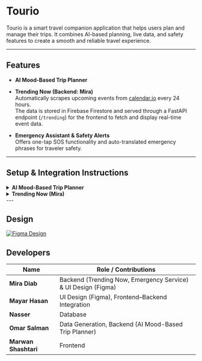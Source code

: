  # Tourio

Tourio is a smart travel companion application that helps users plan and manage their trips. It combines AI-based planning, live data, and safety features to create a smooth and reliable travel experience.

---

## Features

- **AI Mood-Based Trip Planner**  


- **Trending Now (Backend: Mira)**  
  Automatically scrapes upcoming events from [calendar.jo](https://calendar.jo) every 24 hours.  
  The data is stored in Firebase Firestore and served through a FastAPI endpoint (`/trending`) for the frontend to fetch and display real-time event data.

- **Emergency Assistant & Safety Alerts**  
  Offers one-tap SOS functionality and auto-translated emergency phrases for traveler safety.

---

## Setup & Integration Instructions

<details>
<summary><b>AI Mood-Based Trip Planner</b></summary>

**Backend:** `ai-planner-service`  
**Frontend:** Flutter  

**Setup Steps:**
1. Navigate to the Project Directory and Activate the Virtual Environment:

```bash
cd /Users/mayaryasein/Downloads/tourio_clean
source backend_api/.venv-api/bin/activate
```
2. Point to your actual Firebase key (the file is inside backend_api/):

```bash
export GOOGLE_APPLICATION_CREDENTIALS="$(pwd)/backend_api/new_tourio_key_python.json"
```

3. Tell the API where the model file is:

```bash
export TOURIO_MODEL_PATH="$(pwd)/backend_api/TourioModel.keras"
```

4. Make sure we read from the right Firestore collection:

```bash
export TOURIO_LOC_COLLECTION="Locations"
```

5. Start the API on the port you’re using:
```bash
uvicorn backend_api.app:app --host 0.0.0.0 --port 8127 --reload
```

You might have to change the port number, then open this link with the correct port:
http://127.0.0.1:8127/docs#/

If you change the port number, make sure to also update the URL in:
lib/services/api.dart


</details>

<details>
<summary><b>Trending Now (Mira)</b></summary>

**Backend:** `trending-service`  
**Purpose:** Scrapes event data from [calendar.jo](https://calendar.jo) every 24 hours and serves it via `/trending`.  


**To activate the scraper, run the following commands in your terminal:**
```bash
cd "/Users/mayaryasein/Downloads/tourio_clean/backend_api"
source backend_api/.venv-api/bin/activate
pip install -r backend_api/requirements.txt   # (Run once)
export GOOGLE_APPLICATION_CREDENTIALS="$(pwd)/backend_api/new_tourio_key_python.json"
uvicorn backend_api.Event_Scraper:app --host 0.0.0.0 --port 8000 --reload
```
</details>
---

## Design
[![Figma Design](https://img.shields.io/badge/Figma-Design-blue?logo=figma)](https://www.figma.com/file/Zaen0sR7mtfpdEhu1beEey/Tourio?type=design&node-id=0%3A1&mode=design&t=sjqqiXtqNg2a94RO-1)


## Developers

| Name            | Role / Contributions |
|-----------------|----------------------|
| **Mira Diab**   | Backend (Trending Now, Emergency Service) & UI Design (Figma) |
| **Mayar Hasan** | UI Design (Figma), Frontend–Backend Integration |
| **Nasser**      | Database |
| **Omar Salman** | Data Generation, Backend (AI Mood-Based Trip Planner) |
| **Marwan Shashtari** | Frontend |

